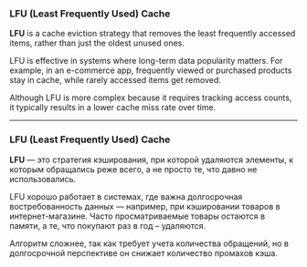 ### LFU (Least Frequently Used) Cache

**LFU** is a cache eviction strategy that removes the least frequently accessed items, rather than just the oldest unused ones.

LFU is effective in systems where long-term data popularity matters. For example, in an e-commerce app, frequently viewed or purchased products stay in cache, while rarely accessed items get removed.  

Although LFU is more complex because it requires tracking access counts, it typically results in a lower cache miss rate over time.

---

### LFU (Least Frequently Used) Cache

**LFU** — это стратегия кэширования, при которой удаляются элементы, к которым обращались реже всего, а не просто те, что давно не использовались.

LFU хорошо работает в системах, где важна долгосрочная востребованность данных — например, при кэшировании товаров в интернет-магазине. Часто просматриваемые товары остаются в памяти, а те, что покупают раз в год – удаляются.

Алгоритм сложнее, так как требует учета количества обращений, но в долгосрочной перспективе он снижает количество промахов кэша.
